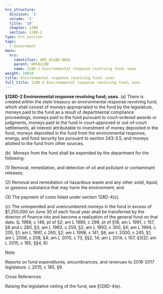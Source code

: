 ```yaml
---
hrs_structure:
  division: '1'
  volume: '3'
  title: '10'
  chapter: 128D
  section: 128D-2
type: hrs_section
tags:
  - Government
menu:
  hrs:
    identifier: HRS_0128D-0002
    parent: HRS0128D
    name: 128D-2 Environmental response revolving fund; uses
weight: 18010
title: Environmental response revolving fund; uses
full_title: 128D-2 Environmental response revolving fund; uses
---
```

**§128D-2 Environmental response revolving fund; uses.** (a) There is created within the state treasury an environmental response revolving fund, which shall consist of moneys appropriated to the fund by the legislature, moneys paid to the fund as a result of departmental compliance proceedings, moneys paid to the fund pursuant to court-ordered awards or judgments, moneys paid to the fund in court-approved or out-of-court settlements, all interest attributable to investment of money deposited in the fund, moneys deposited in the fund from the environmental response, energy, and food security tax pursuant to section 243-3.5, and moneys allotted to the fund from other sources.

(b)  Moneys from the fund shall be expended by the department for the following:

(1) Removal, remediation, and detection of oil and pollutant or contaminant releases;

(2) Removal and remediation of hazardous waste and any other solid, liquid, or gaseous substance that may harm the environment; and

(3) The payment of costs listed under section 128D-4(c).

(c) The unexpended and unencumbered moneys in the fund in excess of $1,250,000 on June 30 of each fiscal year shall be transferred by the director of finance into and become a realization of the general fund on that date. [L 1988, c 148, pt of §2; am L 1990, c 298, pt of §18; am L 1991, c 157, §8 and c 280, §3; am L 1992, c 259, §2; am L 1993, c 300, §4; am L 1994, c 205, §1; am L 1997, c 260, §2; am L 1998, c 141, §8; am L 2000, c 245, §1; am L 2008, c 208, §4; am L 2010, c 73, §§2, 14; am L 2014, c 107, §3(2); am L 2015, c 185, §§4, 6]

Note

Reports on fund expenditures, encumbrances, and revenues to 2016-2017 legislature. L 2015, c 185, §9.

Cross References

Raising the legislative ceiling of the fund, see §128D-4(e).